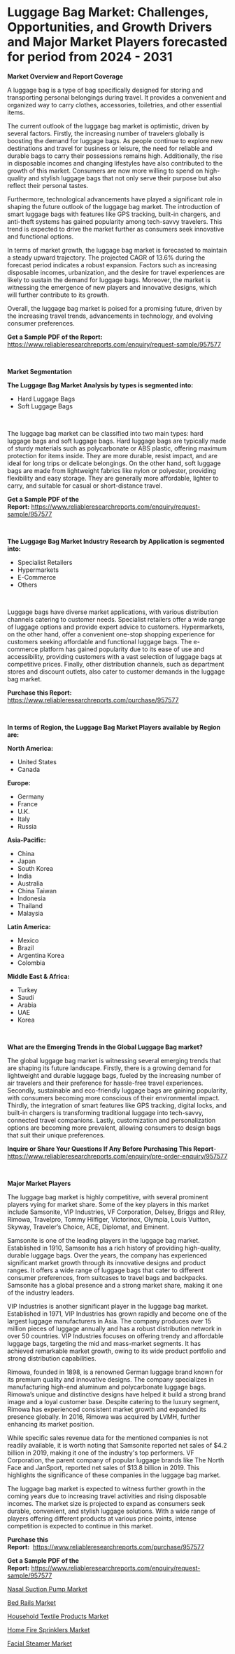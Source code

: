 <p><h1>Luggage Bag Market: Challenges, Opportunities, and Growth Drivers and Major Market Players forecasted for period from 2024 - 2031</h1></p><p><strong>Market Overview and Report Coverage</strong></p>
<p><p>A luggage bag is a type of bag specifically designed for storing and transporting personal belongings during travel. It provides a convenient and organized way to carry clothes, accessories, toiletries, and other essential items.</p><p>The current outlook of the luggage bag market is optimistic, driven by several factors. Firstly, the increasing number of travelers globally is boosting the demand for luggage bags. As people continue to explore new destinations and travel for business or leisure, the need for reliable and durable bags to carry their possessions remains high. Additionally, the rise in disposable incomes and changing lifestyles have also contributed to the growth of this market. Consumers are now more willing to spend on high-quality and stylish luggage bags that not only serve their purpose but also reflect their personal tastes.</p><p>Furthermore, technological advancements have played a significant role in shaping the future outlook of the luggage bag market. The introduction of smart luggage bags with features like GPS tracking, built-in chargers, and anti-theft systems has gained popularity among tech-savvy travelers. This trend is expected to drive the market further as consumers seek innovative and functional options.</p><p>In terms of market growth, the luggage bag market is forecasted to maintain a steady upward trajectory. The projected CAGR of 13.6% during the forecast period indicates a robust expansion. Factors such as increasing disposable incomes, urbanization, and the desire for travel experiences are likely to sustain the demand for luggage bags. Moreover, the market is witnessing the emergence of new players and innovative designs, which will further contribute to its growth.</p><p>Overall, the luggage bag market is poised for a promising future, driven by the increasing travel trends, advancements in technology, and evolving consumer preferences.</p></p>
<p><strong>Get a Sample PDF of the Report:</strong> <a href="https://www.reliableresearchreports.com/enquiry/request-sample/957577">https://www.reliableresearchreports.com/enquiry/request-sample/957577</a></p>
<p>&nbsp;</p>
<p><strong>Market Segmentation</strong></p>
<p><strong>The Luggage Bag Market Analysis by types is segmented into:</strong></p>
<p><ul><li>Hard Luggage Bags</li><li>Soft Luggage Bags</li></ul></p>
<p>&nbsp;</p>
<p><p>The luggage bag market can be classified into two main types: hard luggage bags and soft luggage bags. Hard luggage bags are typically made of sturdy materials such as polycarbonate or ABS plastic, offering maximum protection for items inside. They are more durable, resist impact, and are ideal for long trips or delicate belongings. On the other hand, soft luggage bags are made from lightweight fabrics like nylon or polyester, providing flexibility and easy storage. They are generally more affordable, lighter to carry, and suitable for casual or short-distance travel.</p></p>
<p><strong>Get a Sample PDF of the Report:</strong>&nbsp;<a href="https://www.reliableresearchreports.com/enquiry/request-sample/957577">https://www.reliableresearchreports.com/enquiry/request-sample/957577</a></p>
<p>&nbsp;</p>
<p><strong>The Luggage Bag Market Industry Research by Application is segmented into:</strong></p>
<p><ul><li>Specialist Retailers</li><li>Hypermarkets</li><li>E-Commerce</li><li>Others</li></ul></p>
<p>&nbsp;</p>
<p><p>Luggage bags have diverse market applications, with various distribution channels catering to customer needs. Specialist retailers offer a wide range of luggage options and provide expert advice to customers. Hypermarkets, on the other hand, offer a convenient one-stop shopping experience for customers seeking affordable and functional luggage bags. The e-commerce platform has gained popularity due to its ease of use and accessibility, providing customers with a vast selection of luggage bags at competitive prices. Finally, other distribution channels, such as department stores and discount outlets, also cater to customer demands in the luggage bag market.</p></p>
<p><strong>Purchase this Report:</strong>&nbsp; <a href="https://www.reliableresearchreports.com/purchase/957577">https://www.reliableresearchreports.com/purchase/957577</a></p>
<p>&nbsp;</p>
<p><strong>In terms of Region, the Luggage Bag Market Players available by Region are:</strong></p>
<p>
    <p> <strong> North America: </strong>
        <ul>
            <li>United States</li>
            <li>Canada</li>
        </ul>
        </p> 
    <p> <strong> Europe: </strong>
        <ul>
            <li>Germany</li>
            <li>France</li>
            <li>U.K.</li>
            <li>Italy</li>
            <li>Russia</li>
        </ul>
        </p> 
    <p> <strong> Asia-Pacific: </strong>
        <ul>
            <li>China</li>
            <li>Japan</li>
            <li>South Korea</li>
            <li>India</li>
            <li>Australia</li>
            <li>China Taiwan</li>
            <li>Indonesia</li>
            <li>Thailand</li>
            <li>Malaysia</li>
        </ul>
        </p> 
    <p> <strong> Latin America: </strong>
        <ul>
            <li>Mexico</li>
            <li>Brazil</li>
            <li>Argentina Korea</li>
            <li>Colombia</li>
        </ul>
        </p> 
    <p> <strong> Middle East & Africa: </strong>
        <ul>
            <li>Turkey</li>
            <li>Saudi</li>
            <li>Arabia</li>
            <li>UAE</li>
            <li>Korea</li>
        </ul>
    </p>
    </p>
<p>&nbsp;</p>
<p><strong>What are the Emerging Trends in the Global Luggage Bag market?</strong></p>
<p><p>The global luggage bag market is witnessing several emerging trends that are shaping its future landscape. Firstly, there is a growing demand for lightweight and durable luggage bags, fueled by the increasing number of air travelers and their preference for hassle-free travel experiences. Secondly, sustainable and eco-friendly luggage bags are gaining popularity, with consumers becoming more conscious of their environmental impact. Thirdly, the integration of smart features like GPS tracking, digital locks, and built-in chargers is transforming traditional luggage into tech-savvy, connected travel companions. Lastly, customization and personalization options are becoming more prevalent, allowing consumers to design bags that suit their unique preferences.</p></p>
<p><strong>Inquire or Share Your Questions If Any Before Purchasing This Report</strong>- <a href="https://www.reliableresearchreports.com/enquiry/pre-order-enquiry/957577">https://www.reliableresearchreports.com/enquiry/pre-order-enquiry/957577</a></p>
<p>&nbsp;</p>
<p><strong>Major Market Players</strong></p>
<p><p>The luggage bag market is highly competitive, with several prominent players vying for market share. Some of the key players in this market include Samsonite, VIP Industries, VF Corporation, Delsey, Briggs and Riley, Rimowa, Travelpro, Tommy Hilfiger, Victorinox, Olympia, Louis Vuitton, Skyway, Traveler’s Choice, ACE, Diplomat, and Eminent.</p><p>Samsonite is one of the leading players in the luggage bag market. Established in 1910, Samsonite has a rich history of providing high-quality, durable luggage bags. Over the years, the company has experienced significant market growth through its innovative designs and product ranges. It offers a wide range of luggage bags that cater to different consumer preferences, from suitcases to travel bags and backpacks. Samsonite has a global presence and a strong market share, making it one of the industry leaders.</p><p>VIP Industries is another significant player in the luggage bag market. Established in 1971, VIP Industries has grown rapidly and become one of the largest luggage manufacturers in Asia. The company produces over 15 million pieces of luggage annually and has a robust distribution network in over 50 countries. VIP Industries focuses on offering trendy and affordable luggage bags, targeting the mid and mass-market segments. It has achieved remarkable market growth, owing to its wide product portfolio and strong distribution capabilities.</p><p>Rimowa, founded in 1898, is a renowned German luggage brand known for its premium quality and innovative designs. The company specializes in manufacturing high-end aluminum and polycarbonate luggage bags. Rimowa’s unique and distinctive designs have helped it build a strong brand image and a loyal customer base. Despite catering to the luxury segment, Rimowa has experienced consistent market growth and expanded its presence globally. In 2016, Rimowa was acquired by LVMH, further enhancing its market position.</p><p>While specific sales revenue data for the mentioned companies is not readily available, it is worth noting that Samsonite reported net sales of $4.2 billion in 2019, making it one of the industry's top performers. VF Corporation, the parent company of popular luggage brands like The North Face and JanSport, reported net sales of $13.8 billion in 2019. This highlights the significance of these companies in the luggage bag market.</p><p>The luggage bag market is expected to witness further growth in the coming years due to increasing travel activities and rising disposable incomes. The market size is projected to expand as consumers seek durable, convenient, and stylish luggage solutions. With a wide range of players offering different products at various price points, intense competition is expected to continue in this market.</p></p>
<p><strong>Purchase this Report:</strong>&nbsp;&nbsp;<a href="https://www.reliableresearchreports.com/purchase/957577">https://www.reliableresearchreports.com/purchase/957577</a></p>
<p></p>
<p><strong>Get a Sample PDF of the Report:</strong>&nbsp;<a href="https://www.reliableresearchreports.com/enquiry/request-sample/957577">https://www.reliableresearchreports.com/enquiry/request-sample/957577</a></p>
<p><p><a href="https://github.com/changoleonlaverguenzanoexiste/Market-Research-Report-List-1/blob/main/nasal-suction-pump-market.md">Nasal Suction Pump Market</a></p><p><a href="https://github.com/guneycigdem35/Market-Research-Report-List-1/blob/main/bed-rails-market.md">Bed Rails Market</a></p><p><a href="https://github.com/mharielmesa/Market-Research-Report-List-1/blob/main/household-textile-products-market.md">Household Textile Products Market</a></p><p><a href="https://github.com/wwwkeltoum/Market-Research-Report-List-1/blob/main/home-fire-sprinklers-market.md">Home Fire Sprinklers Market</a></p><p><a href="https://github.com/yoshih12/Market-Research-Report-List-1/blob/main/facial-steamer-market.md">Facial Steamer Market</a></p></p>